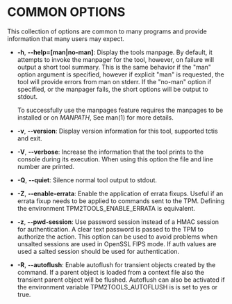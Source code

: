 # COMMON OPTIONS

This collection of options are common to many programs and provide
information that many users may expect.

  * **-h**, **\--help=[man|no-man]**:
    Display the tools manpage. By default, it attempts to invoke the manpager for the tool,
    however, on failure will output a short tool summary. This is the same behavior if the
    "man" option argument is specified, however if explicit "man" is requested, the tool will
    provide errors from man on stderr. If the "no-man" option if specified, or the manpager fails,
    the short options will be output to stdout.

    To successfully use the manpages feature requires the manpages to be installed or on
    _MANPATH_, See man(1) for more details.

  * **-v**, **\--version**:
    Display version information for this tool, supported tctis and exit.

  * **-V**, **\--verbose**:
    Increase the information that the tool prints to the console during its
    execution. When using this option the file and line number are printed.

  * **-Q**, **\--quiet**:
    Silence normal tool output to stdout.

  * **-Z**, **\--enable-errata**:
    Enable the application of errata fixups. Useful if an errata fixup needs to be
    applied to commands sent to the TPM. Defining the environment
    TPM2TOOLS\_ENABLE\_ERRATA is equivalent.
  * **-z**, **\--pwd-session**:
    Use password session instead of a HMAC session for authentication. A clear text password
    is passed to the TPM to authorize the action. This option can be used to avoid problems
    when unsalted sessions are used in OpenSSL FIPS mode. If auth values are used
    a salted session should be used for authentication.
  * **-R**, **\--autoflush**:
    Enable autoflush for transient objects created by the command. If a parent
    object is loaded from a context file also the transient parent object will
    be flushed. Autoflush can also be activated if the environment variable
    TPM2TOOLS\_AUTOFLUSH is is set to yes or true.
